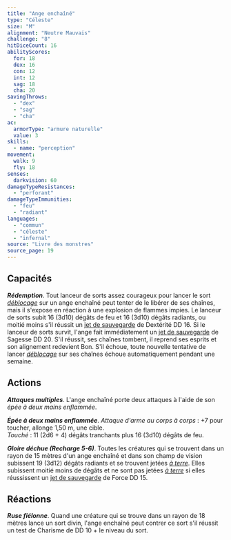 ```yaml
---
title: "Ange enchaîné"
type: "Céleste"
size: "M"
alignment: "Neutre Mauvais"
challenge: "8"
hitDiceCount: 16
abilityScores:
  for: 18
  dex: 16
  con: 12
  int: 12
  sag: 18
  cha: 20
savingThrows:
  - "dex"
  - "sag"
  - "cha"
ac:
  armorType: "armure naturelle"
  value: 3
skills:
  - name: "perception"
movement:
  walk: 9
  fly: 18
senses:
  darkvision: 60
damageTypeResistances:
  - "perforant"
damageTypeImmunities:
  - "feu"
  - "radiant"
languages:
  - "commun"
  - "céleste"
  - "infernal"
source: "Livre des monstres"
source_page: 19
---
```

## Capacités
_**Rédemption**_. Tout lanceur de sorts assez courageux pour lancer le sort [_déblocage_](/grimoire/deblocage/) sur un ange enchaîné peut tenter de le libérer de ses chaînes, mais il s'expose en réaction à une explosion de flammes impies. Le lanceur de sorts subit 16 (3d10) dégâts de feu et 16 (3d10) dégâts radiants, ou moitié moins s'il réussit un [jet de sauvegarde](/utiliser-les-caracteristiques/#jets-de-sauvegarde) de Dextérité DD 16. Si le lanceur de sorts survit, l'ange fait immédiatement un [jet de sauvegarde](/utiliser-les-caracteristiques/#jets-de-sauvegarde) de Sagesse DD 20. S'il réussit, ses chaînes tombent, il reprend ses esprits et son alignement redevient Bon. S'il échoue, toute nouvelle tentative de lancer [_déblocage_](/grimoire/deblocage/) sur ses chaînes échoue automatiquement pendant une semaine.

## Actions
_**Attaques multiples**_. L'ange enchaîné porte deux attaques à l'aide de son _épée à deux mains enflammée_.

_**Épée à deux mains enflammée**_. _Attaque d'arme au corps à corps_ : +7 pour toucher, allonge 1,50 m, une cible.  
_Touché_ : 11 (2d6 + 4) dégâts tranchants plus 16 (3d10) dégâts de feu.

_**Gloire déchue (Recharge 5-6)**_. Toutes les créatures qui se trouvent dans un rayon de 15 mètres d'un ange enchaîné et dans son champ de vision subissent 19 (3d12) dégâts radiants et se trouvent jetées [_à terre_](/gerer-la-sante-du-personnage/#a-terre). Elles subissent moitié moins de dégâts et ne sont pas jetées [_à terre_](/gerer-la-sante-du-personnage/#a-terre) si elles réussissent un [jet de sauvegarde](/utiliser-les-caracteristiques/#jets-de-sauvegarde) de Force DD 15.

## Réactions
_**Ruse fiélonne**_. Quand une créature qui se trouve dans un rayon de 18 mètres lance un sort divin, l'ange enchaîné peut contrer ce sort s'il réussit un test de Charisme de DD 10 + le niveau du sort.
